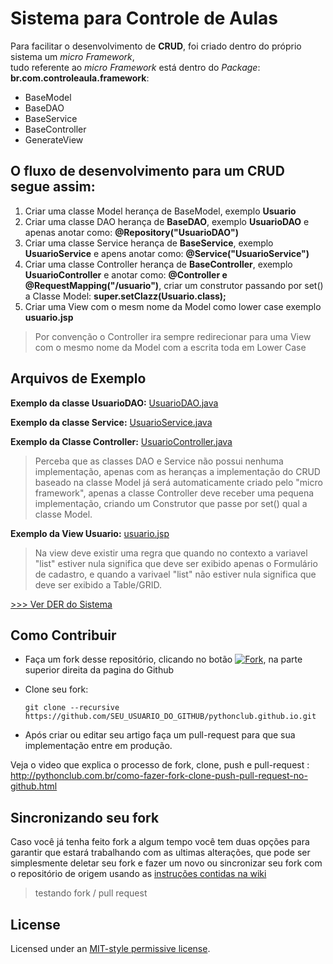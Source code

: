 # Sistema para Controle de Aulas

Para facilitar o desenvolvimento de **CRUD**, foi criado dentro do próprio sistema um *micro Framework*,   
tudo referente ao *micro Framework* está dentro do *Package*: **br.com.controleaula.framework**:

* BaseModel
* BaseDAO
* BaseService
* BaseController
* GenerateView

O fluxo de desenvolvimento para um CRUD segue assim:
----------------------------------------------------

1. Criar uma classe Model herança de BaseModel, exemplo **Usuario**
2. Criar uma classe DAO herança de **BaseDAO**, exemplo **UsuarioDAO** e apenas anotar como: **@Repository("UsuarioDAO")**
2. Criar uma classe Service herança de **BaseService**, exemplo **UsuarioService** e apens anotar como: **@Service("UsuarioService")**
3. Criar uma classe Controller herança de **BaseController**, exemplo **UsuarioController** e anotar como: **@Controller e @RequestMapping("/usuario")**, criar um construtor passando por set() a Classe Model: **super.setClazz(Usuario.class);**
4. Criar uma View com o mesm nome da Model como lower case exemplo **usuario.jsp**

> Por convenção o Controller ira sempre redirecionar para uma View com o mesmo nome da Model com a escrita toda em Lower Case


Arquivos de Exemplo
-------------------

**Exemplo da classe UsuarioDAO:** [UsuarioDAO.java][0]

**Exemplo da classe Service:** [UsuarioService.java][1]

**Exemplo da Classe Controller:** [UsuarioController.java][2]

> Perceba que as classes DAO e Service não possui nenhuma implementação, apenas com as heranças a implementação do CRUD baseado na classe Model já será automaticamente criado pelo "micro framework", apenas a classe Controller deve receber uma pequena implementação, criando um Construtor que passe por set() qual a classe Model.

**Exemplo da View Usuario:** [usuario.jsp][3]

> Na view deve existir uma regra que quando no contexto a variavel "list" estiver nula significa que deve ser exibido apenas o Formulário de cadastro, e quando a varivael "list" não estiver nula significa que deve ser exibido a Table/GRID.

[>>> Ver DER do Sistema][7]

Como Contribuir
---------------

* Faça um fork desse repositório, clicando no botão [![Fork][4]][5], na parte superior direita da pagina do Github
* Clone seu fork:

    ``git clone --recursive https://github.com/SEU_USUARIO_DO_GITHUB/pythonclub.github.io.git``

* Após criar ou editar seu artigo faça um pull-request para que sua implementação entre em produção.

Veja o video que explica o processo de fork, clone, push e pull-request : http://pythonclub.com.br/como-fazer-fork-clone-push-pull-request-no-github.html
 
Sincronizando seu fork
----------------------

Caso você já tenha feito fork a algum tempo você tem duas opções para garantir que
estará trabalhando com as ultimas alterações, que pode ser simplesmente deletar
seu fork e fazer um novo ou sincronizar seu fork com o repositório de origem
usando as [instruções contidas na wiki](https://gist.github.com/55ed9eed0664d2f90f9c.git)

> testando fork / pull request

License
-------
Licensed under an [MIT-style permissive license][6].

[0]: https://gist.github.com/fabianogoes/57a0da2a4c13eeca2866
[1]: https://gist.github.com/fabianogoes/03f4860ad4e44066890c
[2]: https://gist.github.com/fabianogoes/8a1896224f879914e725
[3]: https://gist.github.com/fabianogoes/546cca80763b8404484d
[4]: https://github.com/fabianogoes/controleaula/blob/master/src/main/webapp/WEB-INF/static/img/github-fork-btn.png
[5]: https://github.com/fabianogoes/controleaula/fork
[6]: https://github.com/fabianogoes/controleaula/blob/master/LICENSE
[7]: https://www.dropbox.com/s/lieab7wk2qcls3r/controleaula-der.pdf
